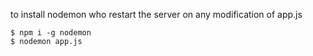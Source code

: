  to install nodemon who restart the server on any modification of app.js
 ```
$ npm i -g nodemon
$ nodemon app.js
 ```